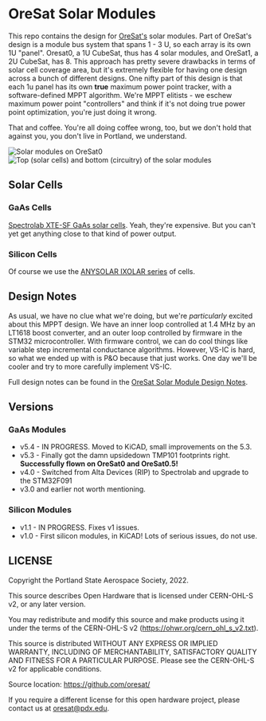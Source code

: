 # OreSat Solar Modules

This repo contains the design for [OreSat's](oresat.org) solar modules. Part of OreSat's design is a module bus system that spans 1 - 3 U, so each array is its own 1U "panel". Oresat0, a 1U CubeSat, thus has 4 solar modules, and OreSat1, a 2U CubeSat, has 8. This approach has pretty severe drawbacks in terms of solar cell coverage area, but it's extremely flexible for having one design across a bunch of different designs. One nifty part of this design is that each 1u panel has its own **true** maximum power point tracker, with a software-defined MPPT algorithm. We're MPPT elitists - we eschew maximum power point "controllers" and think if it's not doing true power point optimization, you're just doing it wrong.

That and coffee. You're all doing coffee wrong, too, but we don't hold that against you, you don't live in Portland, we understand.

![Solar modules on OreSat0](https://github.com/oresat/oresat-solar/blob/master/images/oresat0-solar-modules.jpg)
![Top (solar cells) and bottom (circuitry) of the solar modules](https://github.com/oresat/oresat-solar/blob/master/images/oresat-solar-modules.jpg)


## Solar Cells

### GaAs Cells
[Spectrolab XTE-SF GaAs solar cells](https://www.spectrolab.com/photovoltaics/XTE-SF_Data_Sheet.pdf). Yeah, they're expensive. But you can't yet get anything close to that kind of power output.

### Silicon Cells
Of course we use the [ANYSOLAR IXOLAR series](https://www.anysolar.biz/Gen3) of cells.

## Design Notes

As usual, we have no clue what we're doing, but we're _particularly_ excited about this MPPT design. We have an inner loop controlled at 1.4 MHz by an LT1618 boost converter, and an outer loop controlled by firmware in the STM32 microcontroller. With firmware control, we can do cool things like variable step incremental conductance algorithms. However, VS-IC is hard, so what we ended up with is P&O because that just works. One day we'll be cooler and try to more carefully implement VS-IC. 

Full design notes can be found in the [OreSat Solar Module Design Notes](https://docs.google.com/document/d/1mogZjYhJievwLsnVkg4Q0sEF9xPMA5q7KPciky3YWKE/edit?usp=sharing).

## Versions
### GaAs Modules
- v5.4 - IN PROGRESS. Moved to KiCAD, small improvements on the 5.3.
- v5.3 - Finally got the damn upsidedown TMP101 footprints right. **Successfully flown on OreSat0 and OreSat0.5!**
- v4.0 - Switched from Alta Devices (RIP) to Spectrolab and upgrade to the STM32F091
- v3.0 and earlier not worth mentioning.
### Silicon Modules
- v1.1 - IN PROGRESS. Fixes v1 issues.
- v1.0 - First silicon modules, in KiCAD! Lots of serious issues, do not use.

## LICENSE

Copyright the Portland State Aerospace Society, 2022.

This source describes Open Hardware that is licensed under CERN-OHL-S v2, or any later version.

You may redistribute and modify this source and make products using it under the terms of the CERN-OHL-S v2 (https://ohwr.org/cern_ohl_s_v2.txt).

This source is distributed WITHOUT ANY EXPRESS OR IMPLIED WARRANTY, INCLUDING OF MERCHANTABILITY, SATISFACTORY QUALITY AND FITNESS FOR A PARTICULAR PURPOSE. Please see the CERN-OHL-S v2 for applicable conditions.

Source location: https://github.com/oresat/

If you require a different license for this open hardware project, please contact us at [oresat@pdx.edu](mailto:oresat@pdx.edu).
